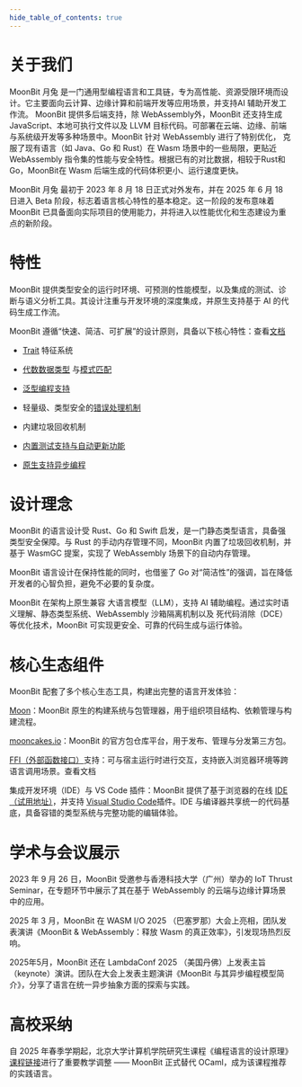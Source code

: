 ```yaml
---
hide_table_of_contents: true
---
```


# 关于我们

MoonBit 月兔 是一门通用型编程语言和工具链，专为高性能、资源受限环境而设计。它主要面向云计算、边缘计算和前端开发等应用场景，并支持AI 辅助开发工作流。
MoonBit 提供多后端支持，除 WebAssembly外，MoonBit 还支持生成 JavaScript、本地可执行文件以及 LLVM 目标代码。可部署在云端、边缘、前端与系统级开发等多种场景中。MoonBit 针对 WebAssembly 进行了特别优化， 克服了现有语言（如 Java、Go 和 Rust）在 Wasm 场景中的一些局限，更贴近 WebAssembly 指令集的性能与安全特性。根据已有的对比数据，相较于Rust和Go，MoonBit在 Wasm 后端生成的代码体积更小、运行速度更快。

MoonBit 月兔 最初于 2023 年 8 月 18 日正式对外发布，并在 2025 年 6 月 18 日进入 Beta 阶段，标志着语言核心特性的基本稳定。这一阶段的发布意味着 MoonBit 已具备面向实际项目的使用能力，并将进入以性能优化和生态建设为重点的新阶段。

# 特性

MoonBit 提供类型安全的运行时环境、可预测的性能模型，以及集成的测试、诊断与语义分析工具。其设计注重与开发环境的深度集成，并原生支持基于 AI 的代码生成工作流。

MoonBit 遵循“快速、简洁、可扩展”的设计原则，具备以下核心特性：查看[文档](https://docs.moonbitlang.com/en/latest/)

- [Trait](https://docs.moonbitlang.com/en/latest/language/methods.html)
  特征系统
- [代数数据类型](https://docs.moonbitlang.com/en/latest/language/fundamentals.html#custom-data-types) 与[模式匹配](https://docs.moonbitlang.com/en/latest/language/fundamentals.html#pattern-matching)

- [泛型编程支持](https://docs.moonbitlang.com/en/latest/language/fundamentals.html#generics)

- 轻量级、类型安全的[错误处理机制](https://docs.moonbitlang.com/en/latest/language/error_codes/index.html)

- 内建垃圾回收机制

- [内置测试支持与自动更新功能](https://docs.moonbitlang.com/en/latest/language/tests.html)

- [原生支持异步编程](https://docs.moonbitlang.com/en/latest/language/async-experimental.html)

# 设计理念

MoonBit 的语言设计受 Rust、Go 和 Swift 启发，是一门静态类型语言，具备强类型安全保障。与 Rust 的手动内存管理不同，MoonBit 内置了垃圾回收机制，并基于 WasmGC 提案，实现了 WebAssembly 场景下的自动内存管理。

MoonBit 语言设计在保持性能的同时，也借鉴了 Go 对“简洁性”的强调，旨在降低开发者的心智负担，避免不必要的复杂度。

MoonBit 在架构上原生兼容 大语言模型（LLM），支持 AI 辅助编程。通过实时语义理解、静态类型系统、WebAssembly 沙箱隔离机制以及 死代码消除（DCE） 等优化技术，MoonBit 可实现更安全、可靠的代码生成与运行体验。

# 核心生态组件

MoonBit 配套了多个核心生态工具，构建出完整的语言开发体验：

[Moon](https://docs.moonbitlang.com/en/latest/toolchain/moon/index.html)：MoonBit 原生的构建系统与包管理器，用于组织项目结构、依赖管理与构建流程。

[mooncakes.io](https://docs.moonbitlang.com/en/latest/toolchain/moon/package-manage-tour.html)：MoonBit 的官方包仓库平台，用于发布、管理与分发第三方包。

[FFI（外部函数接口）](https://docs.moonbitlang.com/en/latest/language/ffi.html)支持：可与宿主运行时进行交互，支持嵌入浏览器环境等跨语言调用场景。查看文档

集成开发环境（IDE）与 VS Code 插件：MoonBit 提供了基于浏览器的在线 [IDE（试用地址）](https://try.moonbitlang.com/)，并支持 [Visual Studio Code](https://marketplace.visualstudio.com/items?itemName=moonbit.moonbit-lang)插件。IDE 与编译器共享统一的代码基底，具备容错的类型系统与完整功能的编辑体验。

# 学术与会议展示

2023 年 9 月 26 日，MoonBit 受邀参与香港科技大学（广州）举办的 IoT Thrust Seminar，在专题环节中展示了其在基于 WebAssembly 的云端与边缘计算场景中的应用。

2025 年 3 月，MoonBit 在 WASM I/O 2025 （巴塞罗那）大会上亮相，团队发表演讲《MoonBit & WebAssembly：释放 Wasm 的真正效率》，引发现场热烈反响。

2025年5月，MoonBit 还在 LambdaConf 2025 （美国丹佛）上发表主旨（keynote）演讲。团队在大会上发表主题演讲《MoonBit 与其异步编程模型简介》，分享了语言在统一异步抽象方面的探索与实践。

# 高校采纳

自 2025 年春季学期起，北京大学计算机学院研究生课程《编程语言的设计原理》[课程链接](https://pku-dppl.github.io/2025/english.html)进行了重要教学调整 —— MoonBit 正式替代 OCaml，成为该课程推荐的实践语言。
